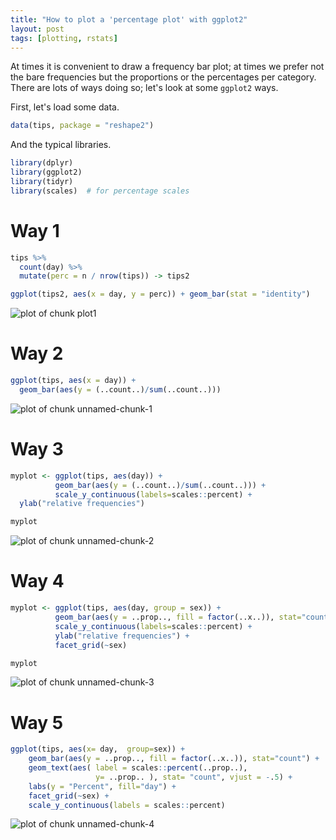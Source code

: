 ```yaml
---
title: "How to plot a 'percentage plot' with ggplot2"
layout: post
tags: [plotting, rstats]
---
```


At times it is convenient to draw a frequency bar plot; at times we prefer not the bare frequencies but the proportions or the percentages per category. There are lots of ways doing so; let's look at some `ggplot2` ways.

First, let's load some data.


```r
data(tips, package = "reshape2")
```

And the typical libraries.


```r
library(dplyr)
library(ggplot2)
library(tidyr)
library(scales)  # for percentage scales
```


# Way 1


```r
tips %>% 
  count(day) %>% 
  mutate(perc = n / nrow(tips)) -> tips2

ggplot(tips2, aes(x = day, y = perc)) + geom_bar(stat = "identity")
```

![plot of chunk plot1](https://sebastiansauer.github.io/images/2016-11-02-02/plot1-1.png)



# Way 2




```r
ggplot(tips, aes(x = day)) +  
  geom_bar(aes(y = (..count..)/sum(..count..)))
```

![plot of chunk unnamed-chunk-1](https://sebastiansauer.github.io/images/2016-11-02-02/unnamed-chunk-1-1.png)



# Way 3



```r
myplot <- ggplot(tips, aes(day)) + 
          geom_bar(aes(y = (..count..)/sum(..count..))) + 
          scale_y_continuous(labels=scales::percent) +
  ylab("relative frequencies")

myplot
```

![plot of chunk unnamed-chunk-2](https://sebastiansauer.github.io/images/2016-11-02-02/unnamed-chunk-2-1.png)





# Way 4



```r
myplot <- ggplot(tips, aes(day, group = sex)) + 
          geom_bar(aes(y = ..prop.., fill = factor(..x..)), stat="count") + 
          scale_y_continuous(labels=scales::percent) +
          ylab("relative frequencies") +
          facet_grid(~sex)

myplot
```

![plot of chunk unnamed-chunk-3](https://sebastiansauer.github.io/images/2016-11-02-02/unnamed-chunk-3-1.png)



# Way 5

```r
ggplot(tips, aes(x= day,  group=sex)) + 
    geom_bar(aes(y = ..prop.., fill = factor(..x..)), stat="count") +
    geom_text(aes( label = scales::percent(..prop..),
                   y= ..prop.. ), stat= "count", vjust = -.5) +
    labs(y = "Percent", fill="day") +
    facet_grid(~sex) +
    scale_y_continuous(labels = scales::percent)
```

![plot of chunk unnamed-chunk-4](https://sebastiansauer.github.io/images/2016-11-02-02/unnamed-chunk-4-1.png)

